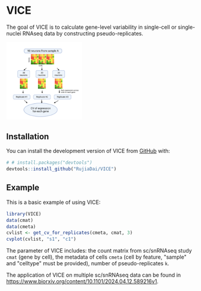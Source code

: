 
<!-- README.md is generated from README.Rmd. Please edit that file -->

# VICE

<!-- badges: start -->
<!-- badges: end -->

The goal of VICE is to calculate gene-level variability in single-cell or single-nuclei RNAseq data by constructing pseudo-replicates.

<img src="CV calculation.png" width="40%" />

## Installation

You can install the development version of VICE from
[GitHub](https://github.com/) with:

``` r
# # install.packages("devtools")
devtools::install_github("RujiaDai/VICE")
```

## Example

This is a basic example of using VICE:

``` r
library(VICE)
data(cmat)
data(cmeta)
cvlist <- get_cv_for_replicates(cmeta, cmat, 3)
cvplot(cvlist, "s1", "c1")
```

The parameter of VICE includes: the count matrix from sc/snRNAseq study `cmat` (gene by cell), the metadata of cells `cmeta` (cell by feature, "sample" and "celltype" must be provided), number of pseudo-replicates `k`.

The application of VICE on multiple sc/snRNAseq data can be found in <https://www.biorxiv.org/content/10.1101/2024.04.12.589216v1>.
